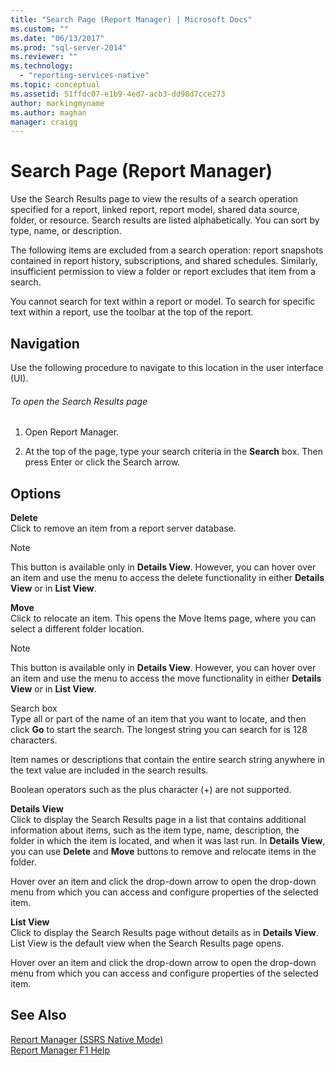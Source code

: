 ```yaml
---
title: "Search Page (Report Manager) | Microsoft Docs"
ms.custom: ""
ms.date: "06/13/2017"
ms.prod: "sql-server-2014"
ms.reviewer: ""
ms.technology: 
  - "reporting-services-native"
ms.topic: conceptual
ms.assetid: 51ffdc07-e1b9-4ed7-acb3-dd98d7cce273
author: markingmyname
ms.author: maghan
manager: craigg
---
```

# Search Page (Report Manager)
  Use the Search Results page to view the results of a search operation specified for a report, linked report, report model, shared data source, folder, or resource. Search results are listed alphabetically. You can sort by type, name, or description.  
  
 The following items are excluded from a search operation: report snapshots contained in report history, subscriptions, and shared schedules. Similarly, insufficient permission to view a folder or report excludes that item from a search.  
  
 You cannot search for text within a report or model. To search for specific text within a report, use the toolbar at the top of the report.  
  
## Navigation  
 Use the following procedure to navigate to this location in the user interface (UI).  
  
###### To open the Search Results page  
  
1.  Open Report Manager.  
  
2.  At the top of the page, type your search criteria in the **Search** box. Then press Enter or click the Search arrow.  
  
## Options  
 **Delete**  
 Click to remove an item from a report server database.  
  
> [!NOTE]  
>  This button is available only in **Details View**. However, you can hover over an item and use the menu to access the delete functionality in either **Details View** or in **List View**.  
  
 **Move**  
 Click to relocate an item. This opens the Move Items page, where you can select a different folder location.  
  
> [!NOTE]  
>  This button is available only in **Details View**. However, you can hover over an item and use the menu to access the move functionality in either **Details View** or in **List View**.  
  
 Search box  
 Type all or part of the name of an item that you want to locate, and then click **Go** to start the search. The longest string you can search for is 128 characters.  
  
 Item names or descriptions that contain the entire search string anywhere in the text value are included in the search results.  
  
 Boolean operators such as the plus character (+) are not supported.  
  
 **Details View**  
 Click to display the Search Results page in a list that contains additional information about items, such as the item type, name, description, the folder in which the item is located, and when it was last run. In **Details View**, you can use **Delete** and **Move** buttons to remove and relocate items in the folder.  
  
 Hover over an item and click the drop-down arrow to open the drop-down menu from which you can access and configure properties of the selected item.  
  
 **List View**  
 Click to display the Search Results page without details as in **Details View**. List View is the default view when the Search Results page opens.  
  
 Hover over an item and click the drop-down arrow to open the drop-down menu from which you can access and configure properties of the selected item.  
  
## See Also  
 [Report Manager  &#40;SSRS Native Mode&#41;](../../2014/reporting-services/report-manager-ssrs-native-mode.md)   
 [Report Manager F1 Help](../../2014/reporting-services/report-manager-f1-help.md)  
  
  
